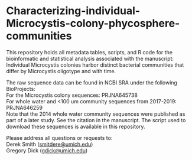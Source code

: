 # Characterizing-individual-Microcystis-colony-phycosphere-communities
This repository holds all metadata tables, scripts, and R code for the bioinformatic and statistical analysis associated with the manuscript: Individual Microcystis colonies harbor distinct bacterial communities that differ by Microcystis oligotype and with time.

The raw sequence data can be found in NCBI SRA under the following BioProjects:  
For the Microcystis colony sequences: PRJNA645738  
For whole water and <100 um community sequences from 2017-2019: PRJNA646259  
Note that the 2014 whole water community sequences were published as part of a later study. See the citation in the manuscript. The script used to download these sequences is available in this repository.  

Please address all questions or requests to:  
Derek Smith (smitdere@umich.edu)  
Gregory Dick (gdick@umich.edu)  


